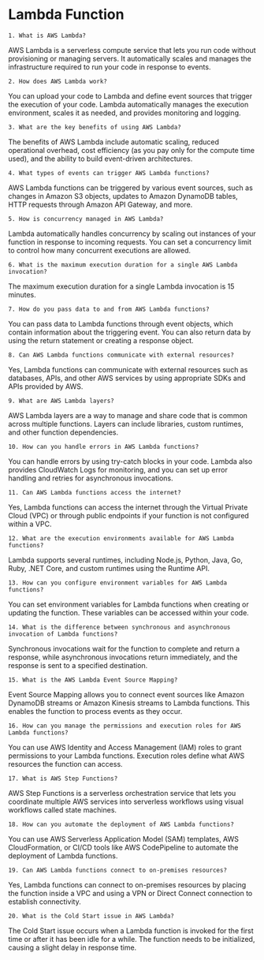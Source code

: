 # Lambda Function


`1. What is AWS Lambda?`

AWS Lambda is a serverless compute service that lets you run code without provisioning or managing servers. It automatically scales and manages the infrastructure required to run your code in response to events.

`2. How does AWS Lambda work?`

You can upload your code to Lambda and define event sources that trigger the execution of your code. Lambda automatically manages the execution environment, scales it as needed, and provides monitoring and logging.

`3. What are the key benefits of using AWS Lambda?`

The benefits of AWS Lambda include automatic scaling, reduced operational overhead, cost efficiency (as you pay only for the compute time used), and the ability to build event-driven architectures.

`4. What types of events can trigger AWS Lambda functions?`

AWS Lambda functions can be triggered by various event sources, such as changes in Amazon S3 objects, updates to Amazon DynamoDB tables, HTTP requests through Amazon API Gateway, and more.

`5. How is concurrency managed in AWS Lambda?`

Lambda automatically handles concurrency by scaling out instances of your function in response to incoming requests. You can set a concurrency limit to control how many concurrent executions are allowed.

`6. What is the maximum execution duration for a single AWS Lambda invocation?`

The maximum execution duration for a single Lambda invocation is 15 minutes.

`7. How do you pass data to and from AWS Lambda functions?`

You can pass data to Lambda functions through event objects, which contain information about the triggering event. You can also return data by using the return statement or creating a response object.

`8. Can AWS Lambda functions communicate with external resources?`

Yes, Lambda functions can communicate with external resources such as databases, APIs, and other AWS services by using appropriate SDKs and APIs provided by AWS.

`9. What are AWS Lambda layers?`

AWS Lambda layers are a way to manage and share code that is common across multiple functions. Layers can include libraries, custom runtimes, and other function dependencies.

`10. How can you handle errors in AWS Lambda functions?`

You can handle errors by using try-catch blocks in your code. Lambda also provides CloudWatch Logs for monitoring, and you can set up error handling and retries for asynchronous invocations.

`11. Can AWS Lambda functions access the internet?`

Yes, Lambda functions can access the internet through the Virtual Private Cloud (VPC) or through public endpoints if your function is not configured within a VPC.

`12. What are the execution environments available for AWS Lambda functions?`

Lambda supports several runtimes, including Node.js, Python, Java, Go, Ruby, .NET Core, and custom runtimes using the Runtime API.

`13. How can you configure environment variables for AWS Lambda functions?`

You can set environment variables for Lambda functions when creating or updating the function. These variables can be accessed within your code.

`14. What is the difference between synchronous and asynchronous invocation of Lambda functions?`

Synchronous invocations wait for the function to complete and return a response, while asynchronous invocations return immediately, and the response is sent to a specified destination.

`15. What is the AWS Lambda Event Source Mapping?`

Event Source Mapping allows you to connect event sources like Amazon DynamoDB streams or Amazon Kinesis streams to Lambda functions. This enables the function to process events as they occur.

`16. How can you manage the permissions and execution roles for AWS Lambda functions?`

You can use AWS Identity and Access Management (IAM) roles to grant permissions to your Lambda functions. Execution roles define what AWS resources the function can access.

`17. What is AWS Step Functions?`

AWS Step Functions is a serverless orchestration service that lets you coordinate multiple AWS services into serverless workflows using visual workflows called state machines.

`18. How can you automate the deployment of AWS Lambda functions?`

You can use AWS Serverless Application Model (SAM) templates, AWS CloudFormation, or CI/CD tools like AWS CodePipeline to automate the deployment of Lambda functions.

`19. Can AWS Lambda functions connect to on-premises resources?`

Yes, Lambda functions can connect to on-premises resources by placing the function inside a VPC and using a VPN or Direct Connect connection to establish connectivity.

`20. What is the Cold Start issue in AWS Lambda?`

The Cold Start issue occurs when a Lambda function is invoked for the first time or after it has been idle for a while. The function needs to be initialized, causing a slight delay in response time.
